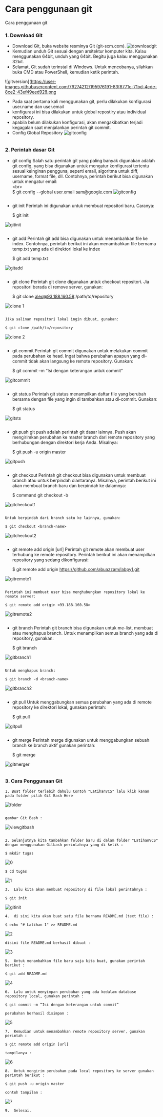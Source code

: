 # Cara penggunaan git
Cara penggunaan git

### 1. Download Git
*   Download Git, buka website resminya Git (git-scm.com).
![downloadgit](https://user-images.githubusercontent.com/79274212/195904905-ad5c7f21-b92b-4416-acb0-f5d657e5842d.png)
*   Kemudian unduh Git sesuai dengan arsitektur komputer kita. Kalau
    menggunakan 64bit, unduh yang 64bit. Begitu juga kalau menggunakan 32bit.
*   Selamat, Git sudah terinstal di Windows. Untuk mencobanya, silahkan
    buka CMD atau PowerShell, kemudian ketik perintah.

![gitversion](https://user-images.githubusercontent.com/79274212/195976191-83f8771c-71bd-4cde-8ce2-43ef49eed928.png
<img scr="tugas/images/gitversion.png">

*   Pada saat pertama kali menggunakan git, perlu dilakukan konfigurasi user.name dan user.email 
*   konfigurasi ini bisa dilakukan untuk global repostiry atau individual repository.
*   apabila belum dilakukan konfigurasi, akan mengakibatkan terjadi kegagalan 
    saat menjalankan perintah git commit.
*   Config Global Repository
![gitconfig](https://user-images.githubusercontent.com/79274212/195976229-67b98caf-7514-4a09-983e-5c2092c79db5.png)
<img scr="tugas/images/gitconfig.png">

### 2. Perintah dasar Git

* git config
    Salah satu perintah git yang paling banyak digunakan adalah git config, yang bisa digunakan untuk mengatur konfigurasi tertentu sesuai keinginan pengguna, seperti email, algoritma untuk diff, username, format file, dll. Contohnya, perintah berikut bisa digunakan untuk mengatur email:
</br><br\>   
    $ git config --global user.email sam@google.com
![gitconfig](https://user-images.githubusercontent.com/79274212/195976229-67b98caf-7514-4a09-983e-5c2092c79db5.png)

<img scr="tugas/images/gitconfig.png">


* git init
    Perintah ini digunakan untuk membuat repositori baru. Caranya:
    
    $ git init

![gitinit](https://user-images.githubusercontent.com/79274212/195976332-3ba657c9-cf14-49ee-abc0-5b8192584e7a.PNG)

<img scr="tugas/images/gitinit.png">


* git add
    Perintah git add bisa digunakan untuk menambahkan file ke index. Contohnya, perintah berikut ini akan menambahkan file bernama temp.txt yang ada di direktori lokal ke index

    $ git add temp.txt

![gitadd](https://user-images.githubusercontent.com/79274212/195976324-521c3afa-b8cc-4fb4-85ca-bbbddd6584c1.PNG)

<img scr="tugas/images/gitadd.png">

* git clone
    Perintah git clone digunakan untuk checkout repositori. Jia repositori berada di remove server, gunakan:
    
    $ git clone alex@93.188.160.58:/path/to/repository

![clone 1](https://user-images.githubusercontent.com/79274212/195976319-3b4fff6f-bc01-4724-9371-4ecd0b5c14aa.PNG)

<img scr="tugas/images/clone 1.png">

    Jika salinan repositori lokal ingin dibuat, gunakan:

    $ git clone /path/to/repository

![clone 2](https://user-images.githubusercontent.com/79274212/195976320-e78c6b33-0651-4dfe-a0d3-03de9325b8b9.PNG)

<img scr="tugas/images/clone 2.png">

* git commit
    Perintah git commit digunakan untuk melakukan commit pada perubahan ke head. Ingat bahwa perubahan apapun yang di-commit tidak akan langsung ke remote repository. Gunakan:

    $ git commit –m “Isi dengan keterangan untuk commit”

![gitcommit](https://user-images.githubusercontent.com/79274212/195976330-14879088-0496-4e70-ad82-a892f72a8909.PNG)

<img scr="tugas/images/gitcommit.png">

* git status
    Perintah git status menampilkan daftar file yang berubah bersama dengan file yang ingin di tambahkan atau di-commit. Gunakan:

    $ git status

![gitsts](https://user-images.githubusercontent.com/79274212/195976295-443a0ede-ba38-4367-b7b5-2cfd0b7804a0.PNG)

<img scr="tugas/images/gitsts.png">

* git push
    git push adalah perintah git dasar lainnya. Push akan mengirimkan perubahan ke master branch dari remote repository yang berhubungan dengan direktori kerja Anda. Misalnya:  

    $ git push -u origin master

![gitpush](https://user-images.githubusercontent.com/79274212/195976336-e3128838-6106-46b1-9bf9-927dae0e6ee7.PNG)

<img scr="tugas/images/gitpush.png">

* git checkout
    Perintah git checkout bisa digunakan untuk membuat branch atau untuk berpindah diantaranya. Misalnya, perintah berikut ini akan membuat branch baru dan berpindah ke dalamnya:

    $ command git checkout -b <nama-branch>

![gitcheckout1](https://user-images.githubusercontent.com/79274212/195976328-792ca02b-f83b-4ae4-8986-1d09c100cf79.PNG)

<img scr="tugas/images/gitcheckout1.png">

    Untuk berpindah dari branch satu ke lainnya, gunakan:

    $ git checkout <branch-name>

![gitcheckout2](https://user-images.githubusercontent.com/79274212/195976329-f3dbd636-4212-43e0-bf19-244fa07bf8b1.PNG)

<img scr="tugas/images/gitcheckout2.png">

* git remote add origin [url]
    Perintah git remote akan membuat user terhubung ke remote repository. Perintah berikut ini akan menampilkan repository yang sedang dikonfigurasi:  
    
    $ git remote add origin https://github.com/abuazzam/labpy1.git

![gitremote1](https://user-images.githubusercontent.com/79274212/195976338-d2cad2ae-b0d6-46db-8048-cc489aed3c8d.PNG)

<img scr="tugas/images/gitremote1.png">

    Perintah ini membuat user bisa menghubungkan repository lokal ke remote server:   

    $ git remote add origin <93.188.160.58>

![gitremote2](https://user-images.githubusercontent.com/79274212/195976294-ea8664a8-c347-439f-8686-e0dbc0d95d69.PNG)

<img scr="tugas/images/gitremote2.png">

* git branch
    Perintah git branch bisa digunakan untuk me-list, membuat atau menghapus branch. Untuk menampilkan semua branch yang ada di repository, gunakan:

    $ git branch

![gitbranch1](https://user-images.githubusercontent.com/79274212/195976326-03c33a8c-e133-49aa-927f-6b2bb64bdaca.PNG)

<img scr="tugas/images/gitbranch1.png">

    Untuk menghapus branch:

    $ git branch -d <branch-name>

![gitbranch2](https://user-images.githubusercontent.com/79274212/195976327-e333933a-848e-460d-96b3-9ba59ef0efd0.PNG)

<img scr="tugas/images/gitbranch2.png">

* git pull
    Untuk menggabungkan semua perubahan yang ada di remote repository ke direktori lokal, gunakan perintah:

    $ git pull

![gitpull](https://user-images.githubusercontent.com/79274212/195976335-4d047d52-67e4-4203-ae54-8c9aa0a1b228.PNG)

<img scr="tugas/images/gitpull.png">

* git merge
    Perintah merge digunakan untuk menggabungkan sebuah branch ke branch aktif gunakan perintah:

    $ git merge <nama-branch>

![gitmerger](https://user-images.githubusercontent.com/79274212/195976333-629f7b3d-69e5-4f38-8dc2-9a205142def6.PNG)

<img scr="tugas/images/gitmerger.png">

### 3. Cara Penggunaan Git  

    1. Buat folder terlebih dahulu Contoh "LatihanVCS" lalu klik kanan pada folder pilih Git Bash Here

![folder](https://user-images.githubusercontent.com/79274212/195976322-39551ed8-70f9-431e-973e-813d5d5e9674.png)

<img scr="tugas/images/folder.png">

    gambar Git Bash :
![viewgitbash](https://user-images.githubusercontent.com/79274212/195976301-a4181de1-9673-4c52-97df-63d2c291e898.PNG)

<img scr="tugas/images/viewgitbash.png">

    2. Selanjutnya kita tambahkan folder baru di dalam folder "LatihanVCS" dengan menggunakan Gitbash perintahnya yang di ketik :

    $ mkdir tugas

![0](https://user-images.githubusercontent.com/79274212/195976642-13ab5f5b-4aab-4c31-9e57-e4dc3778ae77.PNG)

    $ cd tugas
![1](https://user-images.githubusercontent.com/79274212/195976302-ff61efea-105a-4361-bf98-823fd321175e.PNG)

    3.  Lalu kita akan membuat repository di file lokal perintahnya :

    $ git init
![gitinit](https://user-images.githubusercontent.com/79274212/195976332-3ba657c9-cf14-49ee-abc0-5b8192584e7a.PNG)

    4.  di sini kita akan buat satu file bernama README.md (text file) :

    $ echo "# Latihan 1" >> README.md
![2](https://user-images.githubusercontent.com/79274212/195976303-ffb32703-2994-4ab5-a673-bdeb629e5f92.PNG)

    disini file README.md berhasil dibuat :
![3](https://user-images.githubusercontent.com/79274212/195976304-513bada0-7b65-444a-aebe-be7957c88589.PNG)

    5.  Untuk menambahkan file baru saja kita buat, gunakan perintah berikut :

    $ git add README.md
![4](https://user-images.githubusercontent.com/79274212/195976305-a8a403b8-42cf-4f0f-ba13-8779efccd7d1.PNG)

    6.  Lalu untuk menyimpan perubahan yang ada kedalam database repository local, gunakan perintah :

    $ git commit –m “Isi dengan keterangan untuk commit”

    perubahan berhasil disimpan :
![5](https://user-images.githubusercontent.com/79274212/195976306-e4c7f155-196f-4832-adcd-52e1ce58862c.PNG)

    7.  Kemudian untuk menambahkan remote repository server, gunakan perintah :

    $ git remote add origin [url]

    tampilanya :
![6](https://user-images.githubusercontent.com/79274212/195976307-73ba4692-1bbf-4b37-b042-33ca64b1cffa.PNG)

    8.  Untuk mengirim perubahan pada local repository ke server gunakan perintah berikut :

    $ git push -u origin master

    contoh tampilan :
![7](https://user-images.githubusercontent.com/79274212/195976308-3f91fa6f-8984-43fd-844e-af4f255b453b.PNG)

    9.  Selesai.


